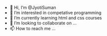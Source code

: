 - 👋 Hi, I’m @JyotiSuman
- 👀 I’m interested in competative programming
- 🌱 I’m currently learning html and css courses
- 💞️ I’m looking to collaborate on ...
- 📫 How to reach me ...

<!---
JyotiSuman09/JyotiSuman09 is a ✨ special ✨ repository because its `README.md` (this file) appears on your GitHub profile.
You can click the Preview link to take a look at your changes.
--->
